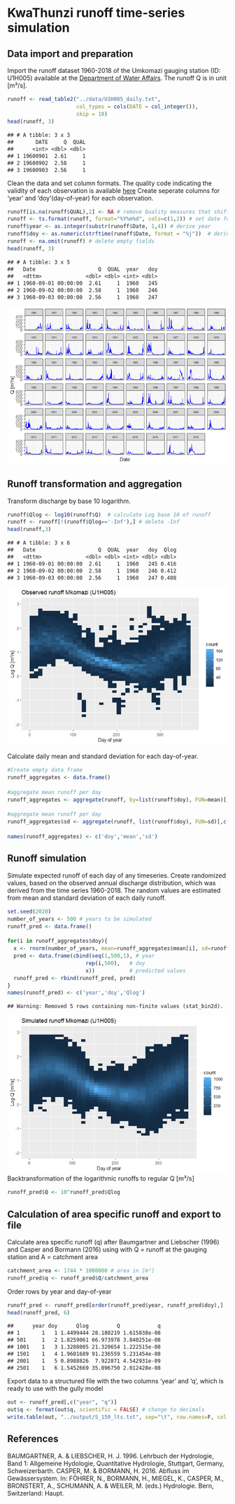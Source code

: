 KwaThunzi runoff time-series simulation
================

## Data import and preparation

Import the runoff dataset 1960-2018 of the Umkomazi gauging station (ID:
U1H005) available at the [Department of Water
Affairs](http://www.dwa.gov.za/Hydrology/). The runoff Q is in unit
\[m³/s\].

``` r
runoff <- read_table2("../data/U1H005_daily.txt", 
                      col_types = cols(DATE = col_integer()), 
                      skip = 10)
head(runoff, 3)
```

    ## # A tibble: 3 x 3
    ##       DATE     Q  QUAL
    ##      <int> <dbl> <dbl>
    ## 1 19600901  2.61     1
    ## 2 19600902  2.58     1
    ## 3 19600903  2.56     1

Clean the data and set column formats. The quality code indicating the
validity of each observation is available [here]() Create seperate
columns for ‘year’ and ‘doy’(day-of-year) for each observation.

``` r
runoff[is.na(runoff$QUAL),2] <- NA # remove Quality measures that shifted in the Q column
runoff <- ts.format(runoff, format="%Y%m%d", cols=c(1,2)) # set date format
runoff$year <- as.integer(substr(runoff$Date, 1,4)) # derive year
runoff$doy <- as.numeric(strftime(runoff$Date, format = "%j"))  # derive day-of-year
runoff <- na.omit(runoff) # delete empty fields
head(runoff, 3)
```

    ## # A tibble: 3 x 5
    ##   Date                    Q  QUAL  year   doy
    ##   <dttm>              <dbl> <dbl> <int> <dbl>
    ## 1 1960-09-01 00:00:00  2.61     1  1960   245
    ## 2 1960-09-02 00:00:00  2.58     1  1960   246
    ## 3 1960-09-03 00:00:00  2.56     1  1960   247

![](runoff_endless_experiment_files/figure-gfm/plot%20time%20series-1.png)<!-- -->

## Runoff transformation and aggregation

Transform discharge by base 10 logarithm.

``` r
runoff$Qlog <- log10(runoff$Q)  # calculate Log base 10 of runoff
runoff <- runoff[!(runoff$Qlog=='-Inf'),] # delete -Inf
head(runoff,3)
```

    ## # A tibble: 3 x 6
    ##   Date                    Q  QUAL  year   doy  Qlog
    ##   <dttm>              <dbl> <dbl> <int> <dbl> <dbl>
    ## 1 1960-09-01 00:00:00  2.61     1  1960   245 0.416
    ## 2 1960-09-02 00:00:00  2.58     1  1960   246 0.412
    ## 3 1960-09-03 00:00:00  2.56     1  1960   247 0.408

![](runoff_endless_experiment_files/figure-gfm/log%20tranformation%20plot-1.png)<!-- -->

Calculate daily mean and standard deviation for each day-of-year.

``` r
#Create empty data frame
runoff_aggregates <- data.frame()

#aggregate mean runoff per day
runoff_aggregates <- aggregate(runoff, by=list(runoff$doy), FUN=mean)[,c('doy','Qlog')]

#aggregate mean runoff per day
runoff_aggregates$sd <- aggregate(runoff, list(runoff$doy), FUN=sd)[,c('Qlog')]

names(runoff_aggregates) <- c('doy','mean','sd')
```

## Runoff simulation

Simulate expected runoff of each day of any timeseries. Create
randomized values, based on the observed annual discharge distribution,
which was derived from the time series 1960-2018. The random values are
estimated from mean and standard deviation of each daily runoff.

``` r
set.seed(2020)
number_of_years <- 500 # years to be simulated
runoff_pred <- data.frame()

for(i in runoff_aggregates$doy){
  x <- rnorm(number_of_years, mean=runoff_aggregates$mean[i], sd=runoff_aggregates$sd[i])
  pred <- data.frame(cbind(seq(1,500,1), # year
                         rep(i,500),   # doy
                         x))           # predicted values
  runoff_pred <- rbind(runoff_pred, pred)
}
names(runoff_pred) <- c('year','doy','Qlog')
```

    ## Warning: Removed 5 rows containing non-finite values (stat_bin2d).

![](runoff_endless_experiment_files/figure-gfm/simulation%20plot-1.png)<!-- -->
Backtransformation of the logarithmic runoffs to regular Q \[m³/s\]

``` r
runoff_pred$Q <- 10^runoff_pred$Qlog
```

## Calculation of area specific runoff and export to file

Calculate area specific runoff (q) after Baumgartner and Liebscher
(1996) and Casper and Bormann (2016) using  with Q = runoff at the
gauging station and A = catchment area

``` r
catchment_area <- 1744 * 1000000 # area in [m²]
runoff_pred$q <- runoff_pred$Q/catchment_area
```

Order rows by year and day-of-year

``` r
runoff_pred <- runoff_pred[order(runoff_pred$year, runoff_pred$doy),]
head(runoff_pred, 6)
```

    ##      year doy      Qlog         Q            q
    ## 1       1   1 1.4499444 28.180219 1.615838e-08
    ## 501     1   2 1.8259061 66.973978 3.840251e-08
    ## 1001    1   3 1.3288005 21.320654 1.222515e-08
    ## 1501    1   4 1.9601689 91.236559 5.231454e-08
    ## 2001    1   5 0.8988826  7.922871 4.542931e-09
    ## 2501    1   6 1.5452669 35.096750 2.012428e-08

Export data to a structured file with the two columns ‘year’ and ‘q’,
which is ready to use with the gully model

``` r
out <- runoff_pred[,c("year", "q")] 
out$q <- format(out$q, scientific = FALSE) # change to decimals
write.table(out, "../output/S_150_lts.txt", sep="\t", row.names=F, col.names=F, quote=F)
```

## References

BAUMGARTNER, A. & LIEBSCHER, H. J. 1996. Lehrbuch der Hydrologie, Band
1: Allgemeine Hydologie, Quantitative Hydrologie, Stuttgart, Germany,
Schweizerbarth. CASPER, M. & BORMANN, H. 2016. Abfluss im
Gewässersystem. In: FÖHRER, N., BORMANN, H., MIEGEL, K., CASPER, M.,
BRONSTERT, A., SCHUMANN, A. & WEILER, M. (eds.) Hydrologie. Bern,
Switzerland: Haupt.

